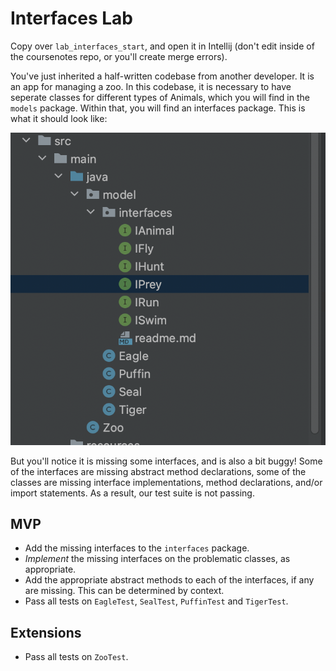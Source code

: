 # Interfaces Lab

Copy over `lab_interfaces_start`, and open it in Intellij (don't edit inside of the coursenotes repo, or you'll create merge errors).

You've just inherited a half-written codebase from another developer. It is an app for managing a zoo. In this codebase, it is necessary to have seperate classes for different types of Animals, which you will find in the `models` package. Within that, you will find an interfaces package. This is what it should look like:

![](./img/classes-interfaces.png)

But you'll notice it is missing some interfaces, and is also a bit buggy! Some of the interfaces are missing abstract method declarations, some of the classes are missing interface implementations, method declarations, and/or import statements. As a result, our test suite is not passing.

## MVP

 - Add the missing interfaces to the `interfaces` package. 
 - *Implement* the missing interfaces on the problematic classes, as appropriate.
 - Add the appropriate abstract methods to each of the interfaces, if any are missing. This can be determined by context.
 - Pass all tests on `EagleTest`, `SealTest`, `PuffinTest` and `TigerTest`.

## Extensions

- Pass all tests on `ZooTest`.
